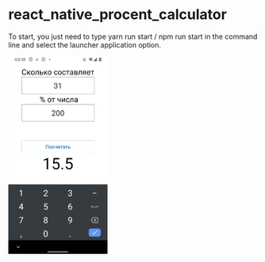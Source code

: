 # react_native_procent_calculator

To start, you just need to type yarn run start / npm run start in the command line and select the launcher application option.

<img src='screenshots/qV7Ok9KbB-8.jpg' width='200'/> 

